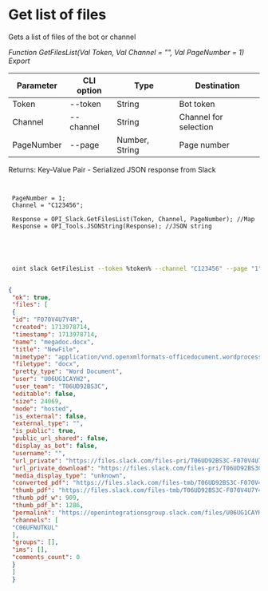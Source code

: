 ﻿---
sidebar_position: 1
---

# Get list of files
 Gets a list of files of the bot or channel


*Function GetFilesList(Val Token, Val Channel = "", Val PageNumber = 1) Export*

 | Parameter | CLI option | Type | Destination |
 |-|-|-|-|
 | Token | --token | String | Bot token |
 | Channel | --channel | String | Channel for selection |
 | PageNumber | --page | Number, String | Page number |

 
 Returns: Key-Value Pair - Serialized JSON response from Slack

```bsl title="Code example"
	
 
 PageNumber = 1;
 Channel = "C123456";
 
 Response = OPI_Slack.GetFilesList(Token, Channel, PageNumber); //Map
 Response = OPI_Tools.JSONString(Response); //JSON string
 
 
	
```

```sh title="CLI command example"
 
 oint slack GetFilesList --token %token% --channel "C123456" --page "1"


```


```json title="Result"

{
 "ok": true,
 "files": [
 {
 "id": "F070V4U7Y4R",
 "created": 1713978714,
 "timestamp": 1713978714,
 "name": "megadoc.docx",
 "title": "NewFile",
 "mimetype": "application/vnd.openxmlformats-officedocument.wordprocessingml.document",
 "filetype": "docx",
 "pretty_type": "Word Document",
 "user": "U06UG1CAYH2",
 "user_team": "T06UD92BS3C",
 "editable": false,
 "size": 24069,
 "mode": "hosted",
 "is_external": false,
 "external_type": "",
 "is_public": true,
 "public_url_shared": false,
 "display_as_bot": false,
 "username": "",
 "url_private": "https://files.slack.com/files-pri/T06UD92BS3C-F070V4U7Y4R/megadoc.docx",
 "url_private_download": "https://files.slack.com/files-pri/T06UD92BS3C-F070V4U7Y4R/download/megadoc.docx",
 "media_display_type": "unknown",
 "converted_pdf": "https://files.slack.com/files-tmb/T06UD92BS3C-F070V4U7Y4R-417b34221e/megadoc_converted.pdf",
 "thumb_pdf": "https://files.slack.com/files-tmb/T06UD92BS3C-F070V4U7Y4R-417b34221e/megadoc_thumb_pdf.png",
 "thumb_pdf_w": 909,
 "thumb_pdf_h": 1286,
 "permalink": "https://openintegrationsgroup.slack.com/files/U06UG1CAYH2/F070V4U7Y4R/megadoc.docx",
 "channels": [
 "C06UFNUTKUL"
 ],
 "groups": [],
 "ims": [],
 "comments_count": 0
 }
 ]
 }

```
